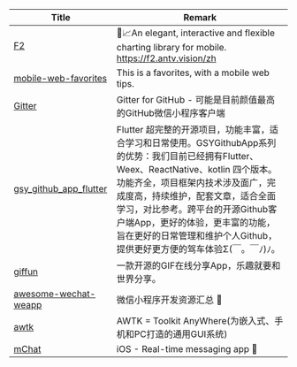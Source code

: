| Title                             | Remark |
| --------- | ------ |
|[F2](https://github.com/antvis/f2)|📱📈An elegant, interactive and flexible charting library for mobile. https://f2.antv.vision/zh|
|[mobile-web-favorites](https://github.com/hoosin/mobile-web-favorites)|This is a favorites, with a mobile web tips.|
|[Gitter](https://github.com/huangjianke/Gitter)|Gitter for GitHub - 可能是目前颜值最高的GitHub微信小程序客户端|
|[gsy_github_app_flutter](https://github.com/CarGuo/gsy_github_app_flutter)|Flutter 超完整的开源项目，功能丰富，适合学习和日常使用。GSYGithubApp系列的优势：我们目前已经拥有Flutter、Weex、ReactNative、kotlin 四个版本。 功能齐全，项目框架内技术涉及面广，完成度高，持续维护，配套文章，适合全面学习，对比参考。跨平台的开源Github客户端App，更好的体验，更丰富的功能，旨在更好的日常管理和维护个人Github，提供更好更方便的驾车体验Σ(￣。￣ﾉ)ﾉ。|
|[giffun](https://github.com/guolindev/giffun)|一款开源的GIF在线分享App，乐趣就要和世界分享。|
|[awesome-wechat-weapp](https://github.com/justjavac/awesome-wechat-weapp)|微信小程序开发资源汇总 💯|
|[awtk](https://github.com/zlgopen/awtk)|AWTK = Toolkit AnyWhere(为嵌入式、手机和PC打造的通用GUI系统)|
|[mChat](https://github.com/realpaliy/mChat)|iOS - Real-time messaging app 🎨|




